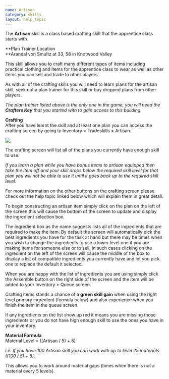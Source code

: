 ```yaml
---
name: Artisan
category: skills
layout: help_topic
---
```

The **Artisan** skill is a class based crafting skill that the apprentice class starts with.

**Plan Trainer Location  
**Arandal von Smultz at 33, 58 in Knotwood Valley

This skill allows you to craft many different types of items including practical clothing and items for the apprentice class to wear as well as other items you can sell and trade to other players.

As with all of the crafting skills you will need to learn plans for the artisan skill, seek out a plan trainer for this skill or buy dropped plans from other players.

_The plan trainer listed above is the only one in the game, you will need the **Crafters Key** that you started with to gain access to this building._

**Crafting**  
After you have learnt the skill and at least one plan you can access the crafting screen by going to Inventory > Tradeskills > Artisan.

[![](https://lohcdn.com/images/t_artisan.jpg)](https://lohcdn.com/images/artisan.jpg)

The crafting screen will list all of the plans you currently have enough skill to use.

_If you learn a plan while you have bonus items to artisan equipped then take the item off and your skill drops below the required skill level for that plan you will not be able to use it until it goes back up to the required skill level._

For more information on the other buttons on the crafting screen please check out the help topic linked below which will explain them in great detail.

To begin constructing an artisan item simply click on the plan on the left of the screen this will cause the bottom of the screen to update and display the ingredient selection box.

The ingredient box as the name suggests lists all of the ingredients that are required to make the item. By default the screen will automatically pick the best ingredients you have for the task at hand but there may be times when you wish to change the ingredients to use a lower level one if you are making items for someone else or to sell, in such cases clicking on the ingredient on the left of the screen will cause the middle of the box to display a list of compatible ingredients you currently have and let you pick one to replace the default it selected.

When you are happy with the list of ingredients you are using simply click the Assemble button on the right side of the screen and the item will be added to your Inventory > Queue screen.

Crafting items stands a chance of a **green skill gain** when using the right level primary ingredient (formula below) and also experience when you finish the item in the queue screen.

If any ingredients on the list show up red it means you are missing those ingredients or you do not have high enough skill to use the ones you have in your inventory.

**Material Formula**  
Material Level = ((Artisan / 5) + 5)

_i.e. If you have 100 Artisan skill you can work with up to level 25 materials ((100 / 5) + 5)._

This allows you to work around material gaps (times when there is not a material every 5 levels).